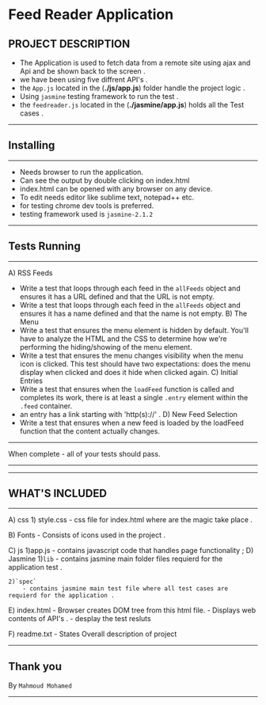 # Feed Reader Application 

PROJECT DESCRIPTION
--------------------

- The Application is used to fetch data from a remote site using ajax and Api and be shown back to the         screen .
- we have been using five diffrent API's .
- the `App.js` located in the (**./js/app.js**) folder handle the project logic .
- Using `jasmine` testing framework to run the test .
- the `feedreader.js` located in the (**./jasmine/app.js**) holds all the Test cases .

--------------------
## Installing
--------------------

- Needs browser to run the application.
- Can see the output by double clicking on index.html
- index.html can be opened with any browser on any device.
- To edit needs editor like sublime text, notepad++ etc.
- for testing chrome dev tools is preferred.
- testing framework used is `jasmine-2.1.2`

----------------------
## Tests Running 
----------------------
 A) RSS Feeds
- Write a test that loops through each feed in the `allFeeds` object and ensures it has a URL defined and that the URL is not empty.
- Write a test that loops through each feed in the `allFeeds` object and ensures it has a name defined and that the name is not empty.
 B) The Menu 
-  Write a test that ensures the menu element is hidden by default. You'll have to analyze the HTML and the CSS to determine how we're performing the hiding/showing of the menu element.
- Write a test that ensures the menu changes visibility when the menu icon is clicked. This test should have two expectations: does the menu display when clicked and does it hide when clicked again.
 C) Initial Entries
-  Write a test that ensures when the `loadFeed` function is called and completes its work, there is at least a single `.entry` element within the `.feed` container.
- an entry has a link starting with 'http(s)://' .
 D) New Feed Selection
 - Write a test that ensures when a new feed is loaded by the loadFeed function that the content actually     changes. 

********************
 When complete - all of your tests should pass. 
******************
----------------------
## WHAT'S INCLUDED
----------------------

 A) css
	1) style.css
		- css file for index.html where are the magic take place .

 B) Fonts
	- Consists of icons used in the project .

 C) js
	1)app.js
		- contains javascript code that handles page functionality ; 
 D) Jasmine
    1)`lib`
		- contains jasmine main folder files requierd for the application test . 
		
	2)`spec`
		- contains jasmine main test file where all test cases are requierd for the application .

 E) index.html
	- Browser creates DOM tree from this html file.
	- Displays web contents of API's .
    - desplay the  test resluts 
	
 F) readme.txt
	- States Overall description of project

********************************************************************

## Thank you 
 By ` Mahmoud Mohamed `

*********************************************